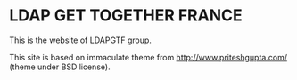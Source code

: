LDAP GET TOGETHER FRANCE
========================

This is the website of LDAPGTF group.

This site is based on immaculate theme from http://www.priteshgupta.com/ (theme under BSD license).
